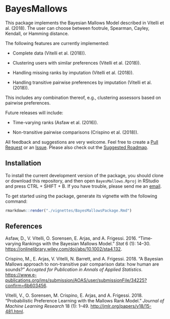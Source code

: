 
<!-- README.md is generated from README.Rmd. Please edit that file -->

# BayesMallows

This package implements the Bayesian Mallows Model described in Vitelli
et al. (2018). The user can choose between footrule, Spearman, Cayley,
Kendall, or Hamming distance.

The following features are currently implemented:

  - Complete data (Vitelli et al. (2018)).

  - Clustering users with similar preferences (Vitelli et al. (2018)).

  - Handling missing ranks by imputation (Vitelli et al. (2018)).

  - Handling transitive pairwise preferences by imputation (Vitelli et
    al. (2018)).

This includes any combination thereof, e.g., clustering assessors based
on pairwise preferences.

Future releases will include:

  - Time-varying ranks (Asfaw et al. (2016)).

  - Non-transitive pairwise comparisons (Crispino et al. (2018)).

All feedback and suggestions are very welcome. Feel free to create a
[Pull Request](https://github.uio.no/oyss/BayesMallows/pulls) or an
[Issue](https://github.uio.no/oyss/BayesMallows/issues). Please also
check out the [Suggested
Roadmap](https://github.uio.no/oyss/BayesMallows/wiki/Roadmap).

## Installation

To install the current development version of the package, you should
clone or download this repository, and then open `BayesMallows.Rproj` in
RStudio and press CTRL + SHIFT + B. If you have trouble, please send me
an [email](mailto:oystein.sorensen@medisin.uio.no).

To get started using the package, generate its vignette with the
following command:

``` r
rmarkdown::render("./vignettes/BayesMallowsPackage.Rmd")
```

## References

<div id="refs" class="references">

<div id="ref-asfaw2016">

Asfaw, D., V. Vitelli, O. Sorensen, E. Arjas, and A. Frigessi. 2016.
“Time‐varying Rankings with the Bayesian Mallows Model.” *Stat* 6 (1):
14–30. <https://onlinelibrary.wiley.com/doi/abs/10.1002/sta4.132>.

</div>

<div id="ref-crispino2018">

Crispino, M., E. Arjas, V. Vitelli, N. Barrett, and A. Frigessi. 2018.
“A Bayesian Mallows approach to non-transitive pair comparison data:
how human are sounds?” *Accepted for Publication in Annals of Applied
Statistics*.
<https://www.e-publications.org/ims/submission/AOAS/user/submissionFile/34225?confirm=6b603456>.

</div>

<div id="ref-vitelli2018">

Vitelli, V., O. Sorensen, M. Crispino, E. Arjas, and A. Frigessi. 2018.
“Probabilistic Preference Learning with the Mallows Rank Model.”
*Journal of Machine Learning Research* 18 (1): 1–49.
<http://jmlr.org/papers/v18/15-481.html>.

</div>

</div>
